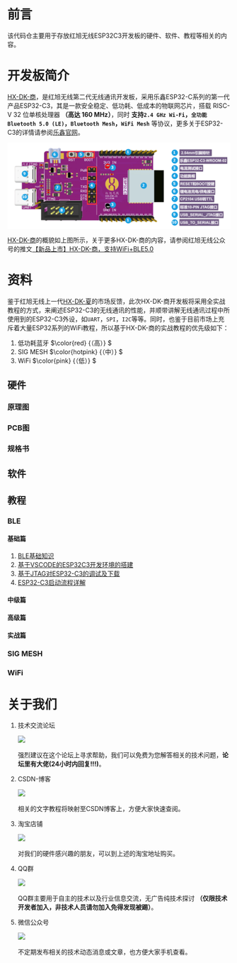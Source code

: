 # 前言
该代码仓主要用于存放红旭无线ESP32C3开发板的硬件、软件、教程等相关的内容。

# 开发板简介
[HX-DK-商](https://item.taobao.com/item.htm?spm=a1z10.1-c-s.w4004-22286946226.12.7f292c2cfSNrZb&id=654877303965)，是红旭无线第二代无线通讯开发板，采用乐鑫ESP32-C系列的第一代产品ESP32-C3，其是一款安全稳定、低功耗、低成本的物联网芯片，搭载 RISC-V 32 位单核处理器 **（高达 160 MHz）**，同时 **支持`2.4 GHz Wi-Fi`，`全功能Bluetooth 5.0 (LE)`，`Bluetooth Mesh`，`WiFi Mesh`** 等协议，更多关于ESP32-C3的详情请参阅[乐鑫官网](https://www.espressif.com/zh-hans/products/socs/esp32-c3)。

<img src="./Tutorials/Asserts/hx_dk_shang.png" width = "" height = "" alt="" align=center />

[HX-DK-商](https://item.taobao.com/item.htm?spm=a1z10.1-c-s.w4004-22286946226.12.7f292c2cfSNrZb&id=654877303965)的概貌如上图所示，关于更多HX-DK-商的内容，请参阅红旭无线公众号的推文[【新品上市】HX-DK-商，支持WiFi+BLE5.0](https://mp.weixin.qq.com/s/7ETvlsvo3OYlM7oS1uCpLA)

# 资料
鉴于红旭无线上一代[HX-DK-夏](https://item.taobao.com/item.htm?spm=a230r.1.14.20.b5f04a28o0GC0A&id=608555326842&ns=1&abbucket=20#detail)的市场反馈，此次HX-DK-商开发板将采用全实战教程的方式，来阐述ESP32-C3的无线通讯的性能，并顺带讲解无线通讯过程中所使用到的ESP32-C3外设，如`UART`，`SPI`，`I2C`等等。同时，也鉴于目前市场上充斥着大量ESP32系列的WiFi教程，所以基于HX-DK-商的实战教程的优先级如下：
1. 低功耗蓝牙 $\color{red} {（高）} $
1. SIG MESH $\color{hotpink} {（中）} $
1. WiFi $\color{pink} {（低）} $

## 硬件
### 原理图
### PCB图
### 规格书
## 软件

## 教程
### BLE
#### 基础篇
1. [BLE基础知识](./Tutorials/Basic_Chapter/BLE基础知识.md)
1. [基于VSCODE的ESP32C3开发环境的搭建](./Tutorials/Basic_Chapter/基于VSCODE的ESP32C3开发环境的搭建.md)
1. [基于JTAG对ESP32-C3的调试及下载](./Tutorials/Basic_Chapter/基于JTAG对ESP32-C3的调试及下载.md)
1. [ESP32-C3启动流程详解](./Tutorials/Basic_Chapter/ESP32-C3启动流程详解.md)

#### 中级篇
#### 高级篇
#### 实战篇

### SIG MESH

### WiFi

# 关于我们
1. 技术交流论坛
    
    [![](https://img.shields.io/badge/BBS-bbs.wireless--tech.cn-red)](http://bbs.wireless-tech.cn/)

    强烈建议在这个论坛上寻求帮助，我们可以免费为您解答相关的技术问题，**论坛里有大佬(24小时内回复!!!)**。


1. CSDN-博客

    [![](https://img.shields.io/badge/CSDN--%E5%8D%9A%E5%AE%A2-https%3A%2F%2Fwireless--tech.blog.csdn.net%2F-red)](https://wireless-tech.blog.csdn.net/)

    相关的文字教程将映射至CSDN博客上，方便大家快速查阅。

1. 淘宝店铺

    [![](https://img.shields.io/badge/%E6%B7%98%E5%AE%9D%E5%BA%97%E9%93%BA-%E7%BA%A2%E6%97%AD%E6%97%A0%E7%BA%BF-red)](https://shop166249478.taobao.com/index.htm?spm=2013.1.w5002-22232069179.2.8354125781JKC9)

    对我们的硬件感兴趣的朋友，可以到上述的淘宝地址购买。
1. QQ群

    ![](https://img.shields.io/badge/QQ%E7%BE%A4-808014164-red)

    QQ群主要用于自主的技术以及行业信息交流，无广告纯技术探讨 **（仅限技术开发者加入，非技术人员请勿加入免得发现被踢）**。
1. 微信公众号

    <img src="https://bbs.wireless-tech.cn/assets/files/wirelessImage/WeChat_QRcode.png?tdsourcetag=s_pctim_aiomsg">

    不定期发布相关的技术动态消息或文章，也方便大家手机查看。

